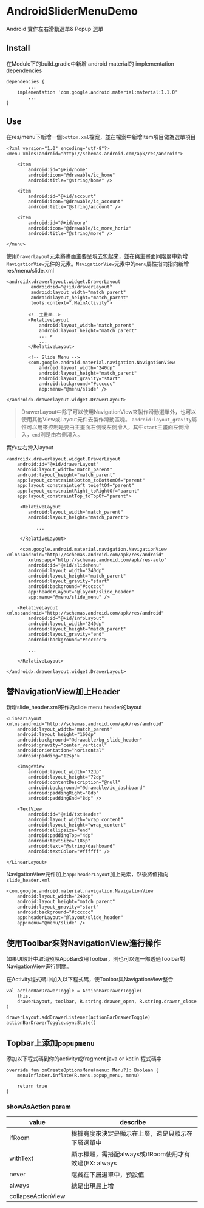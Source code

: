 # AndroidSliderMenuDemo

Android 實作左右滑動選單& Popup 選單

## Install

在Module下的build.gradle中新增 android material的 implementation dependencies

```
dependencies {
        ...
    implementation 'com.google.android.material:material:1.1.0'
        ...
}
```

## Use

在res/menu下新增一個`bottom.xml`檔案，並在檔案中新增Item項目做為選單項目

```
<?xml version="1.0" encoding="utf-8"?>
<menu xmlns:android="http://schemas.android.com/apk/res/android">

    <item
        android:id="@+id/home"
        android:icon="@drawable/ic_home"
        android:title="@string/home" />

    <item
        android:id="@+id/account"
        android:icon="@drawable/ic_account"
        android:title="@string/account" />

    <item
        android:id="@+id/more"
        android:icon="@drawable/ic_more_horiz"
        android:title="@string/more" />

</menu>
```

使用`DrawerLayout`元素將畫面主要呈現去包起來，並在與主畫面同階層中新增`NavigationView`元件的元素。`NavigationView`元素中的`menu`屬性指向指向新增res/menu/slide.xml

```
<androidx.drawerlayout.widget.DrawerLayout
         android:id="@+id/drawerLayout"
         android:layout_width="match_parent"
         android:layout_height="match_parent"
         tools:context=".MainActivity">

        <!--主畫面-->
        <RelativeLayout
            android:layout_width="match_parent"
            android:layout_height="match_parent"
            ... >
            ...
        </RelativeLayout>

        <!-- Slide Menu -->
        <com.google.android.material.navigation.NavigationView
            android:layout_width="240dp"
            android:layout_height="match_parent"
            android:layout_gravity="start"
            android:background="#cccccc"
            app:menu="@menu/slide" />

</androidx.drawerlayout.widget.DrawerLayout>
```

> DrawerLayout中除了可以使用NavigationView來製作滑動選單外，也可以使用其他View或Layout元件去製作滑動區塊。
> `android:layout_gravity`屬性可以用來控制是要由主畫面右側或左側滑入，其中`start`主畫面左側滑入，`end`則是由右側滑入。

實作左右滑入layout
```
<androidx.drawerlayout.widget.DrawerLayout
    android:id="@+id/drawerLayout"
    android:layout_width="match_parent"
    android:layout_height="match_parent"
    app:layout_constraintBottom_toBottomOf="parent"
    app:layout_constraintLeft_toLeftOf="parent"
    app:layout_constraintRight_toRightOf="parent"
    app:layout_constraintTop_toTopOf="parent">

     <RelativeLayout
        android:layout_width="match_parent"
        android:layout_height="match_parent">

           ...

     </RelativeLayout>

     <com.google.android.material.navigation.NavigationView xmlns:android="http://schemas.android.com/apk/res/android"
        xmlns:app="http://schemas.android.com/apk/res-auto"
        android:id="@+id/slideMenu"
        android:layout_width="240dp"
        android:layout_height="match_parent"
        android:layout_gravity="start"
        android:background="#cccccc"
        app:headerLayout="@layout/slide_header"
        app:menu="@menu/slide_menu" />

    <RelativeLayout xmlns:android="http://schemas.android.com/apk/res/android"
        android:id="@+id/infoLayout"
        android:layout_width="240dp"
        android:layout_height="match_parent"
        android:layout_gravity="end"
        android:background="#cccccc">
    
        ...
    
    </RelativeLayout>

</androidx.drawerlayout.widget.DrawerLayout>
```

## 替NavigationView加上Header

新增slide_header.xml來作為slide menu header的layout

```
<LinearLayout xmlns:android="http://schemas.android.com/apk/res/android"
    android:layout_width="match_parent"
    android:layout_height="160dp"
    android:background="@drawable/bg_slide_header"
    android:gravity="center_vertical"
    android:orientation="horizontal"
    android:padding="12sp">

    <ImageView
        android:layout_width="72dp"
        android:layout_height="72dp"
        android:contentDescription="@null"
        android:background="@drawable/ic_dashboard"
        android:paddingRight="8dp"
        android:paddingEnd="8dp" />

    <TextView
        android:id="@+id/txtHeader"
        android:layout_width="wrap_content"
        android:layout_height="wrap_content"
        android:ellipsize="end"
        android:paddingTop="4dp"
        android:textSize="18sp"
        android:text="@string/dashboard"
        android:textColor="#ffffff" />

</LinearLayout>
```

NavigationView元件加上`app:headerLayout`加上元素，然後將值指向`slide_header.xml`

```
<com.google.android.material.navigation.NavigationView
    android:layout_width="240dp"
    android:layout_height="match_parent"
    android:layout_gravity="start"
    android:background="#cccccc"
    app:headerLayout="@layout/slide_header"
    app:menu="@menu/slide" />
```

## 使用Toolbar來對NavigationView進行操作

如果UI設計中取消預設AppBar改用Toolbar，則也可以進一部透過Toolbar對NavigationView進行開關。

在Activity程式碼中加入以下程式碼，使Toolbar與NavigationView整合

```
val actionBarDrawerToggle = ActionBarDrawerToggle(
    this,
    drawerLayout, toolbar, R.string.drawer_open, R.string.drawer_close
)

drawerLayout.addDrawerListener(actionBarDrawerToggle)
actionBarDrawerToggle.syncState()
```

## Topbar上添加`popupmenu`

添加以下程式碼到你的activity或fragment java or kotlin 程式碼中

```
override fun onCreateOptionsMenu(menu: Menu?): Boolean {
    menuInflater.inflate(R.menu.popup_menu, menu)

    return true
}
```

### showAsAction param

|value|describe|
|-----|--------|
| ifRoom | 根據寬度來決定是顯示在上層，還是只顯示在下層選單中 |
| withText | 顯示標題，需搭配always或ifRoom使用才有效過(EX: always|withText) |
| never | 隱藏在下層選單中，預設值 |
| always | 總是出現最上增 |
| collapseActionView | |

